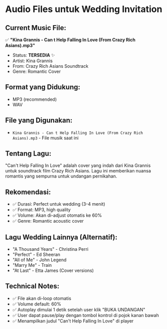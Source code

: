 # Audio Files untuk Wedding Invitation

## Current Music File:
✅ **"Kina Grannis - Can t Help Falling In Love (From Crazy Rich Asians).mp3"**
- Status: **TERSEDIA** ✨
- Artist: Kina Grannis
- From: Crazy Rich Asians Soundtrack
- Genre: Romantic Cover

## Format yang Didukung:
- MP3 (recommended)
- WAV

## File yang Digunakan:
- `Kina Grannis - Can t Help Falling In Love (From Crazy Rich Asians).mp3` - File musik saat ini

## Tentang Lagu:
"Can't Help Falling In Love" adalah cover yang indah dari Kina Grannis untuk soundtrack film Crazy Rich Asians. Lagu ini memberikan nuansa romantis yang sempurna untuk undangan pernikahan.

## Rekomendasi:
- ✅ Durasi: Perfect untuk wedding (3-4 menit)
- ✅ Format: MP3, high quality
- ✅ Volume: Akan di-adjust otomatis ke 60%
- ✅ Genre: Romantic acoustic cover

## Lagu Wedding Lainnya (Alternatif):
- "A Thousand Years" - Christina Perri
- "Perfect" - Ed Sheeran
- "All of Me" - John Legend
- "Marry Me" - Train
- "At Last" - Etta James (Cover versions)

## Technical Notes:
- ✅ File akan di-loop otomatis
- ✅ Volume default: 60%
- ✅ Autoplay dimulai 1 detik setelah user klik "BUKA UNDANGAN"
- ✅ User dapat pause/play dengan tombol kontrol di pojok kanan bawah
- ✅ Menampilkan judul "Can't Help Falling In Love" di player
